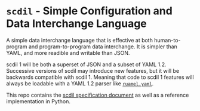 # `scdil` - Simple Configuration and Data Interchange Language

A simple data interchange language that is effective at both human-to-program and program-to-program data interchange.
It is simpler than YAML, and more readible and writable than JSON.

scdil 1 will be both a superset of JSON and a subset of YAML 1.2.
Successive versions of scdil may introduce new features, but it will be backwards compatible with scdil 1.
Meaning that code to scdil 1 features will always be loadable with a YAML 1.2 parser like [`ruamel.yaml`](https://pypi.org/project/ruamel.yaml/).

This repo contains the [scdil specification document](spec.md) as well as a reference implementation in Python.
